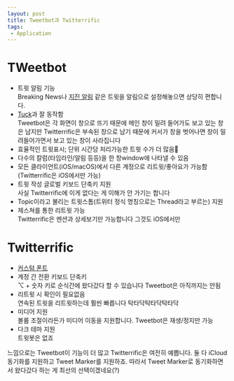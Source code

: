 ```yaml
---
layout: post
title: Tweetbot과 Twitterrific
tags: 
 - Application
---
```


# TWeetbot

- 트윗 알림 기능  
  Breaking News나 [지진 알림](https://twitter.com/KMA_earthquake) 같은 트윗을 알림으로 설정해놓으면 상당히 편합니다.
- [Tuck](http://canor.cf/2017/12/28/안-쓰는-창을-화면-밖으로-tuck/)과 잘 동작함  
  Tweetbot은 각 화면이 창으로 뜨기 때문에 메인 창이 밀려 들어가도 보고 있는 창은 남지만 Twitterrific은 부속된 창으로 남기 때문에 커서가 창을 벗어나면 창이 밀려들어가면서 보고 있는 창이 사라집니다
- 효율적인 트윗표시; 단위 시간당 처리가능한 트윗 수가 더 많음
- 다수의 칼럼(타임라인/알림 등등)을 한 창window에 나타낼 수 있음
- 모든 클라이언트(iOS/macOS)에서 다른 계정으로 리트윗/좋아요가 가능함(Twitterrific은 iOS에서만 가능)
- 트윗 작성 글로벌 키보드 단축키 지원  
  사실 Twitterrific에 이게 없다는 게 이해가 안 가기는 합니다
- Topic이라고 불리는 트윗스톰(트위터 정식 명칭으로는 Thread라고 부르는) 지원  
- 제스쳐를 통한 리트윗 가능  
  Twitterrific은 멘션과 상세보기만 가능합니다 그것도 iOS에서만

# Twitterrific

- [커스텀 폰트](http://support.iconfactory.com/kb/twitterrific/advanced-settings-using-the-command-line-macos)
- 계정 간 전환 키보드 단축키  
  ⌥ + 숫자 키로 순식간에 왔다갔다 할 수 있습니다 Tweetbot은 아직까지는 안됨
- 리트윗 시 확인이 필요없음  
  연속된 트윗을 리트윗하는데 훨씬 빠릅니다 탁타닥탁타닥탁타닥
- 미디어 지원  
  볼륨 조절이라든가 미디어 이동을 지원합니다. Tweetbot은 재생/정지만 가능
- 다크 테마 지원  
  트윗봇은 없죠

느낌으로는 Tweetbot이 기능이 더 많고 Twitterrific은 여전히 예쁩니다. 둘 다 iCloud 동기화를 지원하고 Tweet Marker를 지원하죠. 따라서 Tweet Marker로 동기화하면서 왔다갔다 하는 게 최선의 선택이겠네요(?)